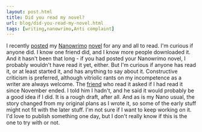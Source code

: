 ```yaml
---
layout: post.html
title: Did you read my novel?
url: blog/did-you-read-my-novel.html
tags: [writing,nanowrimo,Anti complaint]
---
```

I recently [posted](/blog/monuments-nothing-my-2008-nanowrimo-novel) my [Nanowrimo](http://www.nanowrimo.org) [novel](/files/Monuments_to_Nothing.pdf) for any and all to read. I'm curious if anyone did. I know one friend did, and I know more people downloaded it. And it hasn't been that long - if you had posted your Nanowrimo novel, I probably wouldn't have read it yet, either. But I'm curious if anyone has read it, or at least started it, and has anything to say about it. Constructive criticism is preferred, although vitriolic rants on my incompetence as a writer are always welcome. The [friend](http://www.vinotrip.com) who read it asked if I had read it since November ended. I told him I hadn't, and he said it would probably be a good idea if I did. It is a rough draft, after all. And as is my Nano usual, the story changed from my original plans as I wrote it, so some of the early stuff might not fit with the later stuff. I'm not sure if I want to keep working on it. I'd love to publish something one day, but I don't really know if this is the one to try with or not.
